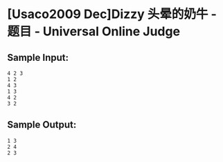 # [Usaco2009 Dec]Dizzy 头晕的奶牛 - 题目 - Universal Online Judge


## Sample Input: 
```
4 2 3
1 2
4 3
1 3
4 2
3 2

```

## Sample Output: 
```
1 3
2 4
2 3


```
